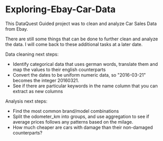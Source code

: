 # Exploring-Ebay-Car-Data
This DataQuest Guided project was to clean and analyze Car Sales Data from Ebay.


There are still some things that can be done to further clean and analyze the data. I will come back to these additional tasks at a later date.

Data cleaning next steps:
- Identify categorical data that uses german words, translate them and map the values to their english counterparts
- Convert the dates to be uniform numeric data, so "2016-03-21" becomes the integer 20160321.
- See if there are particular keywords in the name column that you can extract as new columns

Analysis next steps:
- Find the most common brand/model combinations
- Split the odometer_km into groups, and use aggregation to see if average prices follows any patterns based on the milage.
- How much cheaper are cars with damage than their non-damaged counterparts?
